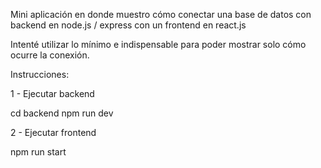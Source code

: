 Mini aplicación en donde muestro cómo conectar una base de datos con backend en node.js / express con un frontend en react.js

Intenté utilizar lo mínimo e indispensable para poder mostrar solo cómo ocurre la conexión. 

Instrucciones:

1 - Ejecutar backend 

cd backend 
npm run dev

2 - Ejecutar frontend

npm run start
